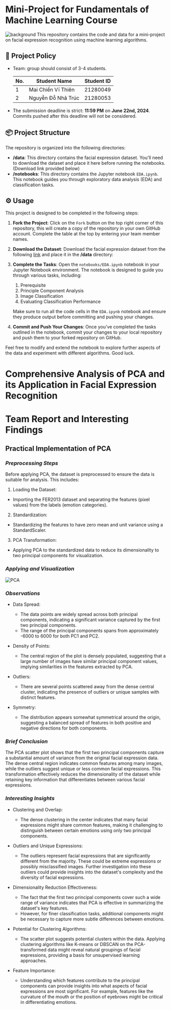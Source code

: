 # Mini-Project for Fundamentals of Machine Learning Course
![background](./materials/ai_wp.jpg)
This repository contains the code and data for a mini-project on facial expression recognition using machine learning algorithms.

## 📑 Project Policy
- Team: group should consist of 3-4 students.

    |No.| Student Name    | Student ID |
    | --------| -------- | ------- |
    |1|Mai Chiến Vĩ Thiên|21280049|
    |2|Nguyễn Đỗ Nhã Trúc|21280053|


- The submission deadline is strict: **11:59 PM** on **June 22nd, 2024**. Commits pushed after this deadline will not be considered.

## 📦 Project Structure

The repository is organized into the following directories:

- **/data**: This directory contains the facial expression dataset. You'll need to download the dataset and place it here before running the notebooks. (Download link provided below)
- **/notebooks**: This directory contains the Jupyter notebook ```EDA.ipynb```. This notebook guides you through exploratory data analysis (EDA) and classification tasks.

## ⚙️ Usage

This project is designed to be completed in the following steps:

1. **Fork the Project**: Click on the ```Fork``` button on the top right corner of this repository, this will create a copy of the repository in your own GitHub account. Complete the table at the top by entering your team member names.

2. **Download the Dataset**: Download the facial expression dataset from the following [link](https://mega.nz/file/foM2wDaa#GPGyspdUB2WV-fATL-ZvYj3i4FqgbVKyct413gxg3rE) and place it in the **/data** directory:

3. **Complete the Tasks**: Open the ```notebooks/EDA.ipynb``` notebook in your Jupyter Notebook environment. The notebook is designed to guide you through various tasks, including:
    
    1. Prerequisite
    2. Principle Component Analysis
    3. Image Classification
    4. Evaluating Classification Performance 

    Make sure to run all the code cells in the ```EDA.ipynb``` notebook and ensure they produce output before committing and pushing your changes.

5. **Commit and Push Your Changes**: Once you've completed the tasks outlined in the notebook, commit your changes to your local repository and push them to your forked repository on GitHub.


Feel free to modify and extend the notebook to explore further aspects of the data and experiment with different algorithms. Good luck.

# **Comprehensive Analysis of PCA and its Application in Facial Expression Recognition**
# **Team Report and Interesting Findings**

## **Practical Implementation of PCA**

### ***Preprocessing Steps***
Before applying PCA, the dataset is preprocessed to ensure the data is suitable for analysis. This includes:

1. Loading the Dataset:
- Importing the FER2013 dataset and separating the features (pixel values) from the labels (emotion categories).

2. Standardization:
- Standardizing the features to have zero mean and unit variance using a StandardScaler.

3. PCA Transformation:
- Applying PCA to the standardized data to reduce its dimensionality to two principal components for visualization.

### ***Applying and Visualization***

![PCA](materials/output-PCA-scatter.jpg)

### ***Observations***
- Data Spread:
    - The data points are widely spread across both principal components, indicating a significant variance captured by the first two principal components.
    - The range of the principal components spans from approximately -6000 to 6000 for both PC1 and PC2.

- Density of Points:
    - The central region of the plot is densely populated, suggesting that a large number of images have similar principal component values, implying similarities in the features extracted by PCA.

- Outliers:
    - There are several points scattered away from the dense central cluster, indicating the presence of outliers or unique samples with distinct features.

- Symmetry:
    - The distribution appears somewhat symmetrical around the origin, suggesting a balanced spread of features in both positive and negative directions for both components.

### ***Brief Conclusion***
The PCA scatter plot shows that the first two principal components capture a substantial amount of variance from the original facial expression data. The dense central region indicates common features among many images, while the outliers suggest unique or less common facial expressions. This transformation effectively reduces the dimensionality of the dataset while retaining key information that differentiates between various facial expressions.

### ***Interesting Insights***
- Clustering and Overlap:
    - The dense clustering in the center indicates that many facial expressions might share common features, making it challenging to distinguish between certain emotions using only two principal components.

- Outliers and Unique Expressions:
    - The outliers represent facial expressions that are significantly different from the majority. These could be extreme expressions or possibly misclassified images. Further investigation into these outliers could provide insights into the dataset's complexity and the diversity of facial expressions.

- Dimensionality Reduction Effectiveness:
    - The fact that the first two principal components cover such a wide range of variance indicates that PCA is effective in summarizing the dataset's key features. 
    - However, for finer classification tasks, additional components might be necessary to capture more subtle differences between emotions.

- Potential for Clustering Algorithms:
    - The scatter plot suggests potential clusters within the data. Applying clustering algorithms like K-means or DBSCAN on the PCA-transformed data might reveal natural groupings of facial expressions, providing a basis for unsupervised learning approaches.

- Feature Importance:
    - Understanding which features contribute to the principal components can provide insights into what aspects of facial expressions are most significant. For example, features like the curvature of the mouth or the position of eyebrows might be critical in differentiating emotions.
